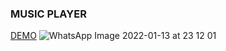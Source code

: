### MUSIC PLAYER
[DEMO](https://shivangguptax.github.io/MusicPlayer/)
![WhatsApp Image 2022-01-13 at 23 12 01](https://user-images.githubusercontent.com/86548591/149381529-0edf3df1-8f18-47cc-9e3a-0661e3f14087.jpeg)
